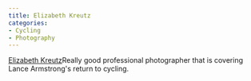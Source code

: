 ```yaml
---
title: Elizabeth Kreutz
categories:
- Cycling
- Photography
---
```


[Elizabeth Kreutz](http://elizabethkreutz.com/)Really good professional photographer that is covering Lance Armstrong's return to cycling.
